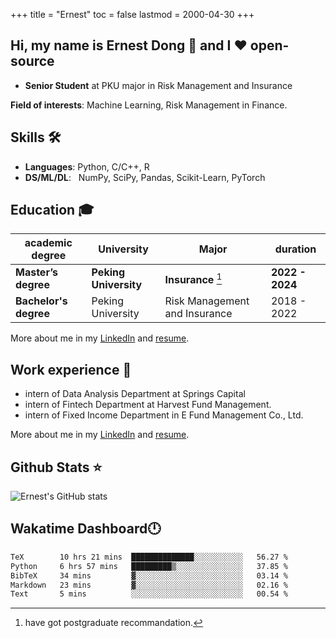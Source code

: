 +++
title = "Ernest"
toc = false
lastmod = 2000-04-30
+++

## Hi, my name is Ernest Dong 👋 and I ❤️ open-source

- **Senior Student** at PKU major in Risk Management and Insurance

**Field of interests**: Machine Learning, Risk Management in Finance.

## Skills 🛠️

- **Languages**:        Python, C/C++, R
- **DS/ML/DL**: &nbsp;  NumPy, SciPy, Pandas, Scikit-Learn, PyTorch

## Education 🎓

| academic degree       | University            | Major                         | duration        |
| --------------------- | --------------------- | ----------------------------- | --------------- |
| **Master’s degree**   | **Peking University** | **Insurance** [^1]            | **2022 - 2024** |
| **Bachelor's degree** | Peking University     | Risk Management and Insurance | 2018 - 2022     |

More about me in my [LinkedIn](https://www.linkedin.com/in/晨阳-董-918ab41b4/) and [resume](../files/resume.pdf).

## Work experience 👔

- intern of Data Analysis Department at Springs Capital
- intern of Fintech Department at Harvest Fund Management.
- intern of Fixed Income Department in E Fund Management Co., Ltd.

More about me in my [LinkedIn](https://www.linkedin.com/in/晨阳-董-918ab41b4/) and [resume](./files/resume.pdf).

## Github Stats ⭐

![Ernest's GitHub stats](https://github-readme-stats.vercel.app/api?username=ErnestDong&show_icons=true)

## Wakatime Dashboard🕛

<!--START_SECTION:waka-->

```txt
TeX        10 hrs 21 mins  ██████████████░░░░░░░░░░░   56.27 %
Python     6 hrs 57 mins   █████████▒░░░░░░░░░░░░░░░   37.85 %
BibTeX     34 mins         ▓░░░░░░░░░░░░░░░░░░░░░░░░   03.14 %
Markdown   23 mins         ▓░░░░░░░░░░░░░░░░░░░░░░░░   02.16 %
Text       5 mins          ░░░░░░░░░░░░░░░░░░░░░░░░░   00.54 %
```

<!--END_SECTION:waka-->

[^1]: have got postgraduate recommandation.
